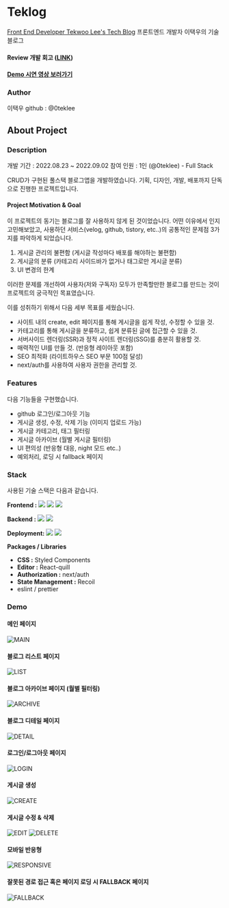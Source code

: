 # Teklog

[Front End Developer Tekwoo Lee's Tech Blog](https://teklog.site)
프론트엔드 개발자 이택우의 기술 블로그

#### Review 개발 회고 ([LINK](https://teklog.site/blog/8))

#### [Demo 시연 영상 보러가기](#demo)

### Author

이택우
github : @0teklee

## About Project

### Description

개발 기간 : 2022.08.23 ~ 2022.09.02
참여 인원 : 1인 (@0teklee) - Full Stack

CRUD가 구현된 풀스택 블로그앱을 개발하였습니다.
기획, 디자인, 개발, 배포까지 단독으로 진행한 프로젝트입니다.

#### Project Motivation & Goal

이 프로젝트의 동기는 블로그를 잘 사용하지 않게 된 것이었습니다. 어떤 이유에서 인지 고민해보았고, 사용하던 서비스(velog, github, tistory, etc..)의 공통적인 문제점 3가지를 파악하게 되었습니다.

1. 게시글 관리의 불편함 (게시글 작성마다 배포를 해야하는 불편함)
2. 게시글의 분류 (카테고리 사이드바가 없거나 태그로만 게시글 분류)
3. UI 변경의 한계

이러한 문제를 개선하여 사용자(저와 구독자) 모두가 만족할만한 블로그를 만드는 것이 프로젝트의 궁극적인 목표였습니다.

이를 성취하기 위해서 다음 세부 목표를 세웠습니다.

- 사이트 내의 create, edit 페이지를 통해 게시글을 쉽게 작성, 수정할 수 있을 것.
- 카테고리를 통해 게시글을 분류하고, 쉽게 분류된 글에 접근할 수 있을 것.
- 서버사이드 렌더링(SSR)과 정적 사이트 렌더링(SSG)를 충분히 활용할 것.
- 매력적인 UI를 만들 것. (반응형 레이아웃 포함)
- SEO 최적화 (라이트하우스 SEO 부문 100점 달성)
- next/auth를 사용하여 사용자 권한을 관리할 것.

### Features

다음 기능들을 구현했습니다.

- github 로그인/로그아웃 기능
- 게시글 생성, 수정, 삭제 기능 (이미지 업로드 가능)
- 게시글 카테고리, 태그 필터링
- 게시글 아카이브 (월별 게시글 필터링)
- UI 편의성 (반응형 대응, night 모드 etc..)
- 예외처리, 로딩 시 fallback 페이지

### Stack

사용된 기술 스택은 다음과 같습니다.

**Frontend :**
<img src="https://img.shields.io/badge/React-61dafb?style=flatsquare&logo=React&logoColor=white"> <img src="https://img.shields.io/badge/TypeScript-3178C6?style=flatsquare&logo=TypeScript&logoColor=white"> <img src="https://img.shields.io/badge/Next.js-000000?style=flatsquare&logo=Next.js&logoColor=white">

**Backend :**
<img src="https://img.shields.io/badge/Prisma-2D3748?style=flatsquare&logo=Prisma&logoColor=white"> <img src="https://img.shields.io/badge/PlanetScale (database)-000000?style=flatsquare&logo=PlanetScale&logoColor=white">

**Deployment:**
<img src="https://img.shields.io/badge/Vercel-000000?style=flatsquare&logo=Vercel&logoColor=white"> <img src="https://img.shields.io/badge/Cloudflare (CDN)-F38020?style=flatsquare&logo=Cloudflare&logoColor=white">

**Packages / Libraries**

- **CSS :** Styled Components
- **Editor :** React-quill
- **Authorization :** next/auth
- **State Management :** Recoil
- eslint / prettier

### Demo

#### 메인 페이지

![MAIN](https://res.cloudinary.com/dolziw8fv/image/upload/v1662373284/teklog_readme/teklog_main_tinw7k.gif)

#### 블로그 리스트 페이지

![LIST](https://res.cloudinary.com/dolziw8fv/image/upload/v1662446832/teklog_readme/teklog_blog_list_f9um9g.gif)

#### 블로그 아카이브 페이지 (월별 필터링)

![ARCHIVE](https://res.cloudinary.com/dolziw8fv/image/upload/v1662446832/teklog_readme/teklog_archive_oqk6hc.gif)

#### 블로그 디테일 페이지

![DETAIL](https://res.cloudinary.com/dolziw8fv/image/upload/v1662446829/teklog_readme/teklog_blog_detail_qzny6s.gif)

#### 로그인/로그아웃 페이지

![LOGIN](https://res.cloudinary.com/dolziw8fv/image/upload/v1662370455/teklog_readme/teklog_login_d3xvja.gif)

#### 게시글 생성

![CREATE](https://res.cloudinary.com/dolziw8fv/image/upload/v1662371184/teklog_readme/teklog_writing_zmjsnv.gif)

#### 게시글 수정 & 삭제

![EDIT](https://res.cloudinary.com/dolziw8fv/image/upload/v1662371541/teklog_readme/teklog_editing_lopyut.gif)
![DELETE](https://res.cloudinary.com/dolziw8fv/image/upload/v1662371746/teklog_readme/teklog_delete_iiqwka.gif)

#### 모바일 반응형

![RESPONSIVE](https://res.cloudinary.com/dolziw8fv/image/upload/v1662446830/teklog_readme/teklog_mobile_akww8s.gif)

#### 잘못된 경로 접근 혹은 페이지 로딩 시 FALLBACK 페이지

![FALLBACK](https://res.cloudinary.com/dolziw8fv/image/upload/v1662447361/teklog_readme/teklog_fallback_pghd3m.jpg)
